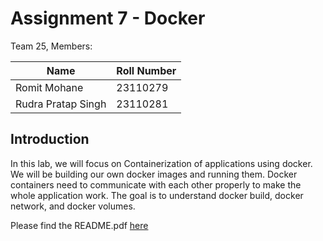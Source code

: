 # Assignment 7 - Docker

Team 25, Members:

| Name               | Roll Number |
| ------------------ | ----------- |
| Romit Mohane       | 23110279    |
| Rudra Pratap Singh | 23110281    |

## Introduction

In this lab, we will focus on Containerization of applications using docker. We will be building our own docker images and running them. Docker containers need to communicate with each other properly to make the whole application work.
The goal is to understand docker build, docker network, and docker volumes.

Please find the README.pdf [here](./README.pdf)
